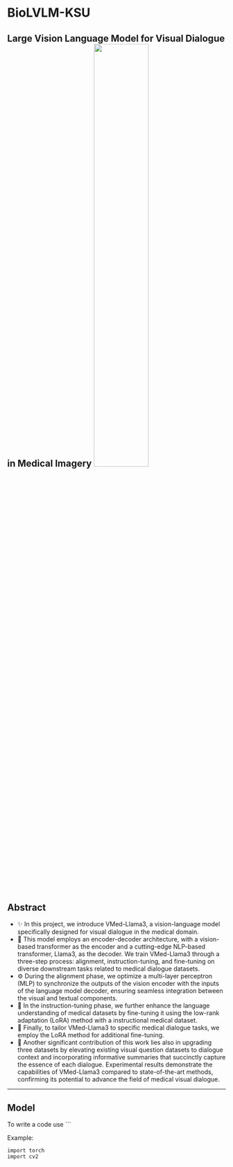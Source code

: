 # BioLVLM-KSU
**Large Vision Language Model for Visual Dialogue in Medical Imagery**
<img src="https://github.com/BigData-KSU/BioLVLM-KSU/assets/126481523/5985c11e-b388-4fcf-9f4a-d506c2b4810c" width="50%" height="50%" />
-----
## Abstract
- :sparkles: In this project, we introduce VMed-Llama3, a vision-language model specifically designed for visual dialogue in the medical domain.
- :jigsaw: This model employs an encoder-decoder architecture, with a vision-based transformer as the encoder and a cutting-edge NLP-based transformer, Llama3, as the decoder. We train VMed-Llama3 through a three-step process: alignment, instruction-tuning, and fine-tuning on diverse downstream tasks related to medical dialogue datasets.
- :gear: During the alignment phase, we optimize a multi-layer perceptron (MLP) to synchronize the outputs of the vision encoder with the inputs of the language model decoder, ensuring seamless integration between the visual and textual components.
- :link: In the instruction-tuning phase, we further enhance the language understanding of medical datasets by fine-tuning it using the low-rank adaptation (LoRA) method with a instructional medical dataset.
- :blue_book: Finally, to tailor VMed-Llama3 to specific medical dialogue tasks, we employ the LoRA method for additional fine-tuning.
- :wrench: Another significant contribution of this work lies also in upgrading three datasets by elevating existing visual question datasets to dialogue context and incorporating informative summaries that succinctly capture the essence of each dialogue. Experimental results demonstrate the capabilities of VMed-Llama3 compared to state-of-the-art methods, confirming its  potential to advance the field of medical visual dialogue.
-----
## Model

To write a code use ```

Example:
```
import torch
import cv2
```

